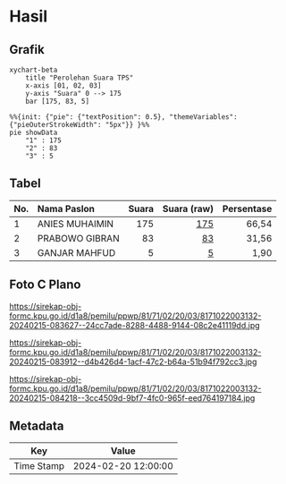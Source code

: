 # Hasil

## Grafik

```mermaid
xychart-beta
    title "Perolehan Suara TPS"
    x-axis [01, 02, 03]
    y-axis "Suara" 0 --> 175
    bar [175, 83, 5]
```

```mermaid
%%{init: {"pie": {"textPosition": 0.5}, "themeVariables": {"pieOuterStrokeWidth": "5px"}} }%%
pie showData
    "1" : 175
    "2" : 83
    "3" : 5
```

## Tabel

| No. | Nama Paslon    | Suara | Suara (raw) | Persentase |
|:--- |:-------------- | -----:| -----------:| ----------:|
| 1   | ANIES MUHAIMIN | 175   | [175][p-1]  | 66,54      |
| 2   | PRABOWO GIBRAN | 83    | [83][p-2]   | 31,56      |
| 3   | GANJAR MAHFUD  | 5     | [5][p-3]    | 1,90       |


[p-1]: https://github.com/gigit-pemilu/pemilu-2024-81-maluku/blob/main/pilpres/hitung-suara/sub/81-maluku/sub/71-kota-ambon/sub/02-sirimau/sub/2003-batu-merah/sub/132-tps/sub/paslon-1.txt
[p-2]: https://github.com/gigit-pemilu/pemilu-2024-81-maluku/blob/main/pilpres/hitung-suara/sub/81-maluku/sub/71-kota-ambon/sub/02-sirimau/sub/2003-batu-merah/sub/132-tps/sub/paslon-2.txt
[p-3]: https://github.com/gigit-pemilu/pemilu-2024-81-maluku/blob/main/pilpres/hitung-suara/sub/81-maluku/sub/71-kota-ambon/sub/02-sirimau/sub/2003-batu-merah/sub/132-tps/sub/paslon-3.txt

## Foto C Plano

https://sirekap-obj-formc.kpu.go.id/d1a8/pemilu/ppwp/81/71/02/20/03/8171022003132-20240215-083627--24cc7ade-8288-4488-9144-08c2e41119dd.jpg

https://sirekap-obj-formc.kpu.go.id/d1a8/pemilu/ppwp/81/71/02/20/03/8171022003132-20240215-083912--d4b426d4-1acf-47c2-b64a-51b94f792cc3.jpg

https://sirekap-obj-formc.kpu.go.id/d1a8/pemilu/ppwp/81/71/02/20/03/8171022003132-20240215-084218--3cc4509d-9bf7-4fc0-965f-eed764197184.jpg


## Metadata

| Key        | Value               |
| ---------- | ------------------- |
| Time Stamp | 2024-02-20 12:00:00 |



